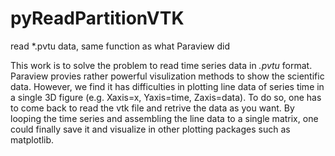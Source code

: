 # pyReadPartitionVTK
read *.pvtu data, same function as what Paraview did

This work is to solve the problem to read time series data in *.pvtu* format. Paraview provies rather powerful visulization methods to show the scientific data. However, we find it has difficulties in plotting line data of series time in a single 3D figure (e.g. Xaxis=x, Yaxis=time, Zaxis=data). To do so, one has to come back to read the vtk file and retrive the data as you want. By looping the time series and assembling the line data to a single matrix, one could finally save it and visualize in other plotting packages such as matplotlib.
